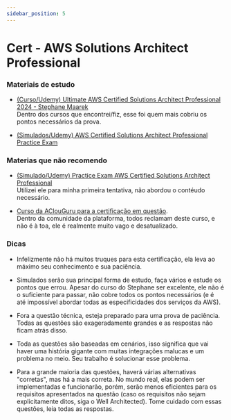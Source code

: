 ```yaml
---
sidebar_position: 5
---
```


# Cert - AWS Solutions Architect Professional

### Materiais de estudo

- [(Curso/Udemy) Ultimate AWS Certified Solutions Architect Professional 2024 - Stephane Maarek](https://www.udemy.com/course/aws-solutions-architect-professional/)  
Dentro dos cursos que encontrei/fiz, esse foi quem mais cobriu os pontos necessários da prova.

- [(Simulados/Udemy) AWS Certified Solutions Architect Professional Practice Exam](https://www.udemy.com/course/aws-solutions-architect-professional-practice-exams-sap-c02)

### Materias que não recomendo
- [(Simulado/Udemy) Practice Exam AWS Certified Solutions Architect Professional](https://www.udemy.com/course/practice-exam-aws-certified-solutions-architect-professional/)  
Utilizei ele para minha primeira tentativa, não abordou o contéudo necessário.

- [Curso da AClouGuru para a certificação em questão](https://learn.acloud.guru/course/aws-certified-solutions-architect-professional/dashboard).  
Dentro da comunidade da plataforma, todos reclamam deste curso, e não é à toa, ele é realmente
muito vago e desatualizado.

### Dicas

- Infelizmente não há muitos truques para esta certificação, ela leva ao máximo seu conhecimento e sua paciência.  


- Simulados serão sua principal forma de estudo, faça vários e estude os pontos que errou. Apesar do curso
do Stephane ser excelente, ele não é o suficiente para passar, não cobre todos os pontos necessários 
(e é até impossível abordar todas as especificidades dos serviços da AWS).  


- Fora a questão técnica, esteja preparado para uma prova de paciência. Todas as questões são exageradamente grandes
e as respostas não ficam atrás disso. 

  
- Toda as questões são baseadas em cenários, isso significa que vai haver uma história gigante
  com muitas integrações malucas e um problema no meio. Seu trabalho é solucionar esse problema.


- Para a grande maioria das questões, haverá várias alternativas "corretas", mas há a mais correta. No mundo real, 
elas podem ser implementadas e funcionarão, porém, serão menos eficientes para os requisitos apresentados na questão
(caso os requisitos não sejam explicitamente ditos, siga o Well Architected). 
Tome cuidado com essas questões, leia todas as respostas.

